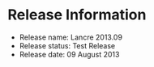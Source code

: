 Release Information
===================

 - Release name:   Lancre 2013.09
 - Release status: Test Release
 - Release date:   09 August 2013 

